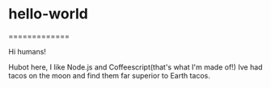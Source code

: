 # hello-world
=============

Hi humans!

Hubot here, I like Node.js and Coffeescript(that's what I'm made of!)
Ive had tacos on the moon and find them far superior to Earth tacos.
